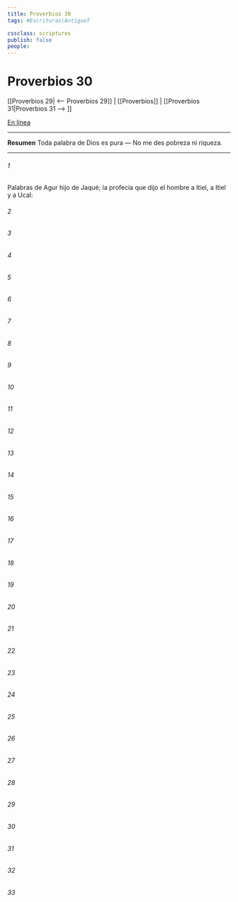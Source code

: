 ```yaml
---
title: Proverbios 30
tags: #Escrituras\AntiguoT

cssclass: scriptures
publish: false
people:
---
```


# Proverbios 30
[[Proverbios 29| <-- Proverbios 29]] | [[Proverbios]] | [[Proverbios 31|Proverbios 31 --> ]]

[En línea](https://churchofjesuschrist.org/study/scriptures/ot/prov/30?lang=spa)

---
__Resumen__
Toda palabra de Dios es pura — No me des pobreza ni riqueza.

---
###### 1 
Palabras de Agur hijo de Jaqué; la profecía que dijo el hombre a Itiel, a Itiel y a Ucal:

###### 2 


###### 3 


###### 4 


###### 5 


###### 6 


###### 7 


###### 8 


###### 9 


###### 10 


###### 11 


###### 12 


###### 13 


###### 14 


###### 15 


###### 16 


###### 17 


###### 18 


###### 19 


###### 20 


###### 21 


###### 22 


###### 23 


###### 24 


###### 25 


###### 26 


###### 27 


###### 28 


###### 29 


###### 30 


###### 31 


###### 32 


###### 33 


